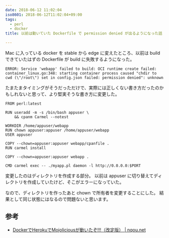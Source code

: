 ```yaml
---
date: 2018-06-12 11:02:04
iso8601: 2018-06-12T11:02:04+09:00
tags:
  - perl
  - docker
title: 以前は動いていた Dockerfile で permission denied が出るようになった話

---
```


Mac に入っている docker を stable から edge に変えたところ、以前は build できていたはずの Dockerfile が build に失敗するようになった。

```
ERROR: Service 'webapp' failed to build: OCI runtime create failed: container_linux.go:348: starting container process caused "chdir to cwd (\"/root\") set in config.json failed: permission denied": unknown
```

たまたまタイミングがそうだっただけで、実際には正しくない書き方だったのかもしれないと思って、より堅実そうな書き方に変更した。

```
FROM perl:latest

RUN useradd -m -s /bin/bash appuser \
    && cpanm Carmel --notest

WORKDIR /home/appuser/webapp
RUN chown appuser:appuser /home/appuser/webapp
USER appuser

COPY --chown=appuser:appuser webapp/cpanfile .
RUN carmel install

COPY --chown=appuser:appuser webapp .

CMD carmel exec -- ./myapp.pl daemon -l http://0.0.0.0:$PORT
```

変更したのはディレクトリを作成する部分。
以前は appuser に切り替えてディレクトリを作成していたけど、そこがエラーになっていた。

なので、ディレクトリを作ったあと chown で所有者を変更することにした。
結果として同じ状態にはなるので問題ないと思います。

## 参考
- [DockerでHerokuでMojoliciousが動いたぞ!!!（改定版） | nqou.net](https://www.nqou.net/2017/12/13/103356/)
